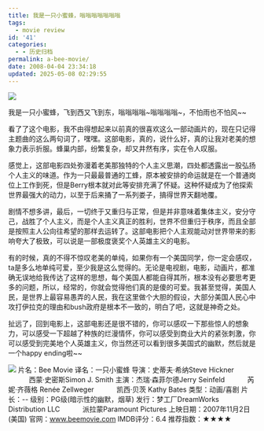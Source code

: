 ```yaml
---
title: 我是一只小蜜蜂，嗡嗡嗡嗡嗡嗡嗡
tags:
  - movie review
id: '41'
categories:
  - - 历史归档
permalink: a-bee-movie/
date: 2008-04-04 23:34:18
updated: 2025-05-08 02:29:55
---
```


[![](http://lh4.google.com/TangChao.ZJU/R_ZLYGLV6EI/AAAAAAAAAP4/48Y6yL07fqc/s144/bee.jpg)](http://picasaweb.google.com/TangChao.ZJU/nLWIF/photo#5185414898310834242)

我是一只小蜜蜂，飞到西又飞到东，嗡嗡嗡嗡~嗡嗡嗡嗡~，不怕雨也不怕风~~

看了了这个电影，我不由得想起来以前真的很喜欢这么一部动画片的，现在只记得主题曲的这么两句词了，嘿嘿。这部电影，真的，说什么好，真的让我对老美的想象力表示折服。蜂巢内部，纷繁复杂，却又井然有序，实在令人叹服。

感觉上，这部电影四处弥漫着老美那独特的个人主义思潮，四处都透露出一股弘扬个人主义的味道。作为一只最最普通的工蜂，原本被安排的命运就是在一个普通岗位上工作到死，但是Berry根本就对此等安排充满了怀疑。这种怀疑成为了他探索世界最强大的动力，以至于后来捅了一系列娄子，搞得世界天翻地覆。

剧情不想多讲，最后，一切终于又重归与正常，但是并非意味着集体主义，安分守己，战胜了个人主义，而是个人主义真正的胜利，世界不但重归于秩序，而且全部是按照主人公向往希望的那样去运转了。这部电影把个人主观能动对世界带来的影响夸大了极致，可以说是一部极度褒奖个人英雄主义的电影。

有的时候，真的不得不惊叹老美的单纯，如果你有一个美国同学，你一定会感叹，ta是多么地单纯可爱，至少我是这么觉得的。无论是电视剧，电影，动画片，都准确无误地给我传达了这样的思想，每个美国人都能自得其所，根本没有必要思考更多的问题，所以，经常的，你就会觉得他们真的是傻的可爱。我甚至觉得，美国人民，是世界上最容易愚弄的人民，我在这里做个大胆的假设，大部分美国人民心中攻打伊拉克的理由和bush政府是根本不一致的，明白了吧，这就是神奇之处。

扯远了，回到电影上，这部电影还是很不错的，你可以感叹一下那些惊人的想象力，可以感受一下超越了种族的烂漫情怀，你可以感受到商业大片的紧张刺激，你可以感受到完美地个人英雄主义，你当然还可以看到很多美国式的幽默，然后就是一个happy ending啦~~
<!-- more -->
[![](http://lh4.google.com/TangChao.ZJU/R_ZLYGLV6FI/AAAAAAAAAQA/fyUJ63xKLf0/s400/BeeMovie.jpg)](http://picasaweb.google.com/TangChao.ZJU/nLWIF/photo#5185414898310834258)
片名：Bee Movie
译名：一只小蜜蜂
导演：史蒂夫·希纳Steve Hickner
　　　西蒙·史密斯Simon J. Smith
主演：杰瑞·森菲尔德Jerry Seinfeld
　　　芮妮·齐薇格 Renée Zellweger
　　　凯西·贝茨 Kathy Bates
类型：动画/喜剧
片长：--
级别：PG级(暗示性的幽默，烟草)
发行：梦工厂DreamWorks Distribution LLC
　　　派拉蒙Paramount Pictures
上映日期：2007年11月2日(美国)
官网：www.beemovie.com
IMDB评分：6.4
推荐指数：★★★★